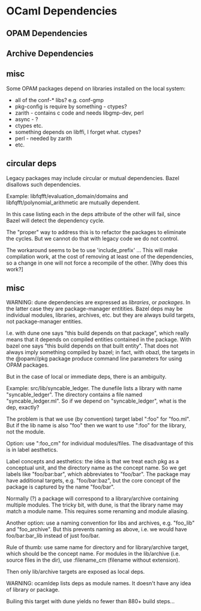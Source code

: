 # OCaml Dependencies

## OPAM Dependencies

## Archive Dependencies


## misc

Some OPAM packages depend on libraries installed on the local system:

* all of the conf-* libs?  e.g. conf-gmp
* pkg-config is require by something - ctypes?
* zarith - contains c code and needs libgmp-dev, perl
* async - ?
* ctypes etc.
* something depends on libffi, I forget what. ctypes?
* perl - needed by zarith
* etc.

## circular deps

Legacy packages may include circular or mutual dependencies. Bazel
disallows such dependencies.

Example: libfqfft/evaluation_domain/domains and libfqfft/polynomial_arithmetic are mutually dependent.

In this case listing each in the deps attribute of the other will
fail, since Bazel will detect the dependency cycle.

The "proper" way to address this is to refactor the packages to
eliminate the cycles.  But we cannot do that with legacy code we do
not control.

The workaround seems to be to use 'include_prefix' ...  This will make
compilation work, at the cost of removing at least one of the
dependencies, so a change in one will not force a recompile of the
other.  [Why does this work?]

## misc

WARNING: dune dependencies are expressed as *libraries*, or
*packages*.  In the latter case they are package-manager entitities.
Bazel deps may be individual modules, libraries, archives, etc. but
they are always build targets, not package-manager entities.

I.e. with dune one says "this build depends on that package", which
really means that it depends on compiled entities contained in the
package.  With bazel one says "this build depends on that built
entity".  That does not always imply something compiled by bazel; in
fact, with obazl, the targets in the @opam//pkg package produce
command line parameters for using OPAM packages.

But in the case of local or immediate deps, there is an ambiguity.

Example: src/lib/syncable_ledger.  The dunefile lists a library with
name "syncable_ledger". The directory contains a file named
"syncable_ledger.ml".  So if we depend on "syncable_ledger", what is
the dep, exactly?

The problem is that we use (by convention) target label ":foo" for
"foo.ml".  But if the lib name is also "foo" then we want to use
":foo" for the library, not the module.

Option: use ":foo_cm" for individual modules/files.  The disadvantage
of this is in label aesthetics.

Label concepts and aesthetics: the idea is that we treat each pkg as a
conceptual unit, and the directory name as the concept name. So we get
labels like "foo/bar:bar", which abbreviates to "foo/bar".  The
package may have additional targets, e.g. "foo/bar:baz", but the core
concept of the package is captured by the name "foo/bar".

Normally (?) a package will correspond to a library/archive containing
multiple modules.  The tricky bit, with dune, is that the library name
may match a module name.  This requires some renaming and module
aliasing.

Another option: use a naming convention for libs and archives,
e.g. "foo_lib" and "foo_archive".  But this prevents naming as above,
i.e. we would have foo/bar:bar_lib instead of just foo/bar.

Rule of thumb: use same name for directory and for library/archive
target, which should be the concept name.  For modules in the
lib/archive (i.e. source files in the dir), use :filename_cm (filename
without extension).

Then only lib/archive targets are exposed as local deps.

WARNING: ocamldep lists deps as module names. It doesn't have any idea
of library or package.

Builing this target with dune yields no fewer than 880+ build steps...


